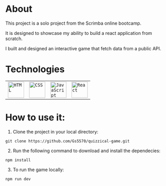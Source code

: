 # About

This project is a solo project from the Scrimba online bootcamp.

It is designed to showcase my ability to build a react application from scratch.

I built and designed an interactive game that fetch data from a public API.

# Technologies
<table>
	<tr>
		<td><code><img width="50" src="https://user-images.githubusercontent.com/25181517/192158954-f88b5814-d510-4564-b285-dff7d6400dad.png" alt="HTML" title="HTML"/></code></td>
		<td><code><img width="50" src="https://user-images.githubusercontent.com/25181517/183898674-75a4a1b1-f960-4ea9-abcb-637170a00a75.png" alt="CSS" title="CSS"/></code></td>
		<td><code><img width="50" src="https://user-images.githubusercontent.com/25181517/117447155-6a868a00-af3d-11eb-9cfe-245df15c9f3f.png" alt="JavaScript" title="JavaScript"/></code></td>
		<td><code><img width="50" src="https://user-images.githubusercontent.com/25181517/183897015-94a058a6-b86e-4e42-a37f-bf92061753e5.png" alt="React" title="React"/></code></td>
	</tr>
</table>

# How to use it:
1. Clone the project in your local directory: 
```
git clone https://github.com/Gs5570/quizzical-game.git
```
2. Run the following command to download and install the dependecies:
```
npm install
```
3. To run the game locally:
```
npm run dev
```